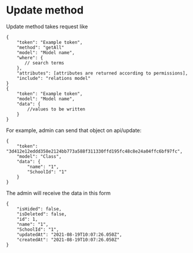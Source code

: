 # Update method

Update method takes request like

```
{
    "token": "Example token",
    "method": "getAll"
    "model": "Model name", 
    "where": {
       // search terms
    },
    "attributes": [attributes are returned according to permissions],
    "include": "relations model"
}
{
    "token": "Example token",
    "model": "Model name",
    "data": {
        //values to be written
    }
}
```

For example, admin can send that object on api/update:

```
{
    "token": "3d412e12eddd358e2124bb773a588f311330ffd195fc48c8e24a04ffc6bf97fc",
    "model": "Class",
    "data": {
        "name": "1",
        "SchoolId": "1"
    }
}
```

The admin will receive the data in this form

```
{
    "isHided": false,
    "isDeleted": false,
    "id": 1,
    "name": "1",
    "SchoolId": "1",
    "updatedAt": "2021-08-19T10:07:26.050Z",
    "createdAt": "2021-08-19T10:07:26.050Z"
}
```